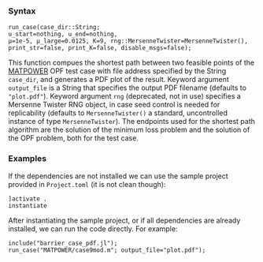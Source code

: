 ### Syntax

    run_case(case_dir::String;
    u_start=nothing, u_end=nothing,
    μ=1e-5, μ_large=0.0125, K=9, rng::MersenneTwister=MersenneTwister(),
    print_str=false, print_K=false, disable_msgs=false);
    
This function compues the shortest path between two feasible points of the [MATPOWER](https://github.com/MATPOWER/matpower) OPF test case with file address specified by the String `case_dir`, and generates a PDF plot of the result. Keyword argument `output_file` is a String that specifies the output PDF filename (defaults to `"plot.pdf"`). Keyword argument `rng` (deprecated, not in use) specifies a Mersenne Twister RNG object, in case seed control is needed for replicability (defaults to `MersenneTwister()` a standard, uncontrolled instance of type `MersenneTwister`). The endpoints used for the shortest path algorithm are the solution of the minimum loss problem and the solution of the OPF problem, both for the test case.

### Examples
If the dependencies are not installed we can use the sample project provided in `Project.toml` (it is not clean though):

    ]activate .
    instantiate
    
After instantiating the sample project, or if all dependencies are already installed, we can run the code directly. For example:

    include("barrier_case_pdf.jl");
    run_case("MATPOWER/case9mod.m"; output_file="plot.pdf");
   
